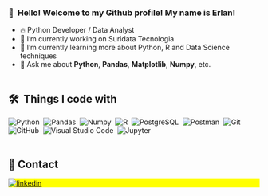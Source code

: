 ### 👋 &nbsp;Hello! Welcome to my Github profile! My name is Erlan!


- 🔥 Python Developer / Data Analyst
- 🔭 I’m currently working on Suridata Tecnologia
- 🌱 I’m currently learning more about Python, R and Data Science techniques
- 💬 Ask me about **Python**, **Pandas**, **Matplotlib**, **Numpy**, etc.
<br><br>

## 🛠 &nbsp;Things I code with

![Python](https://img.shields.io/badge/-Python-05122A?style=flat&logo=python)&nbsp;
![Pandas](https://img.shields.io/badge/-Pandas-05122A?style=flat&logo=pandas)&nbsp;
![Numpy](https://img.shields.io/badge/-Numpy-05122A?style=flat&logo=numpy)&nbsp;
![R](https://img.shields.io/badge/-R-05122A?style=flat&logo=r)&nbsp;
![PostgreSQL](https://img.shields.io/badge/-PostgreSQL-05122A?style=flat&logo=postgresql)&nbsp;
![Postman](https://img.shields.io/badge/-Postman-05122A?style=flat&logo=postman)&nbsp;
![Git](https://img.shields.io/badge/-Git-05122A?style=flat&logo=git)&nbsp;
![GitHub](https://img.shields.io/badge/-GitHub-05122A?style=flat&logo=github)&nbsp;
![Visual Studio Code](https://img.shields.io/badge/-Visual%20Studio%20Code-05122A?style=flat&logo=visual-studio-code&logoColor=007ACC)&nbsp;
![Jupyter](https://img.shields.io/badge/-Jupyter-05122A?style=flat&logo=jupyter)&nbsp;
<br><br>

## 🪪 Contact

<p align="left" style="background:yellow">
<a href="[https://www.linkedin.com/in/erlanlealdalmeida/" target="_blank">
  <img align="center" src="https://img.shields.io/badge/-erlanleal-05122A?style=flat&logo=linkedin" alt="linkedin"/>
</a>
</p>




